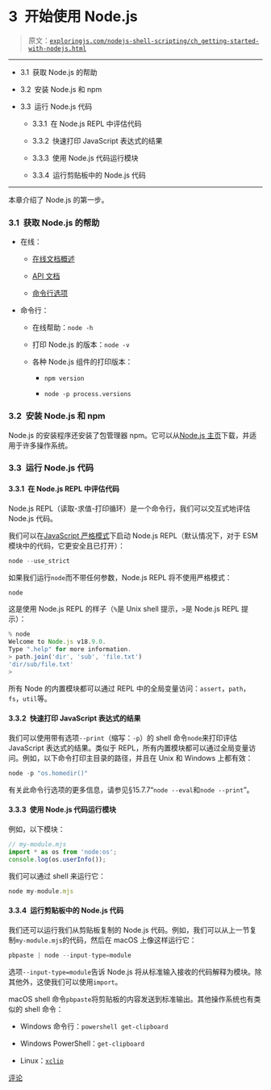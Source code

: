 # 3 开始使用 Node.js

> 原文：[`exploringjs.com/nodejs-shell-scripting/ch_getting-started-with-nodejs.html`](https://exploringjs.com/nodejs-shell-scripting/ch_getting-started-with-nodejs.html)

* * *

+   3.1 获取 Node.js 的帮助

+   3.2 安装 Node.js 和 npm

+   3.3 运行 Node.js 代码

    +   3.3.1 在 Node.js REPL 中评估代码

    +   3.3.2 快速打印 JavaScript 表达式的结果

    +   3.3.3 使用 Node.js 代码运行模块

    +   3.3.4 运行剪贴板中的 Node.js 代码

* * *

本章介绍了 Node.js 的第一步。

### 3.1 获取 Node.js 的帮助

+   在线：

    +   [在线文档概述](https://nodejs.org/en/docs/)

    +   [API 文档](https://nodejs.org/api/)

    +   [命令行选项](https://nodejs.org/api/cli.html)

+   命令行：

    +   在线帮助：`node -h`

    +   打印 Node.js 的版本：`node -v`

    +   各种 Node.js 组件的打印版本：

        +   `npm version`

        +   `node -p process.versions`

### 3.2 安装 Node.js 和 npm

Node.js 的安装程序还安装了包管理器 npm。它可以从[Node.js 主页](https://nodejs.org/)下载，并适用于许多操作系统。

### 3.3 运行 Node.js 代码

#### 3.3.1 在 Node.js REPL 中评估代码

Node.js REPL（读取-求值-打印循环）是一个命令行，我们可以交互式地评估 Node.js 代码。

我们可以在[JavaScript 严格模式](https://exploringjs.com/impatient-js/ch_syntax.html#strict-mode)下启动 Node.js REPL（默认情况下，对于 ESM 模块中的代码，它更安全且已打开）：

```js
node --use_strict
```

如果我们运行`node`而不带任何参数，Node.js REPL 将不使用严格模式：

```js
node
```

这是使用 Node.js REPL 的样子（`%`是 Unix shell 提示，`>`是 Node.js REPL 提示）：

```js
% node
Welcome to Node.js v18.9.0.
Type ".help" for more information.
> path.join('dir', 'sub', 'file.txt')
'dir/sub/file.txt'
>
```

所有 Node 的内置模块都可以通过 REPL 中的全局变量访问：`assert`，`path`，`fs`，`util`等。

#### 3.3.2 快速打印 JavaScript 表达式的结果

我们可以使用带有选项`--print`（缩写：`-p`）的 shell 命令`node`来打印评估 JavaScript 表达式的结果。类似于 REPL，所有内置模块都可以通过全局变量访问。例如，以下命令打印主目录的路径，并且在 Unix 和 Windows 上都有效：

```js
node -p "os.homedir()"
```

有关此命令行选项的更多信息，请参见§15.7.7“`node --eval`和`node --print`”。

#### 3.3.3 使用 Node.js 代码运行模块

例如，以下模块：

```js
// my-module.mjs
import * as os from 'node:os';
console.log(os.userInfo());
```

我们可以通过 shell 来运行它：

```js
node my-module.mjs
```

#### 3.3.4 运行剪贴板中的 Node.js 代码

我们还可以运行我们从剪贴板复制的 Node.js 代码。例如，我们可以从上一节复制`my-module.mjs`的代码，然后在 macOS 上像这样运行它：

```js
pbpaste | node --input-type=module
```

选项`--input-type=module`告诉 Node.js 将从标准输入接收的代码解释为模块。除其他外，这使我们可以使用`import`。

macOS shell 命令`pbpaste`将剪贴板的内容发送到标准输出。其他操作系统也有类似的 shell 命令：

+   Windows 命令行：`powershell get-clipboard`

+   Windows PowerShell：`get-clipboard`

+   Linux：[`xclip`](https://github.com/astrand/xclip)

[评论](https://github.com/rauschma/nodejs-shell-scripting/issues/3)

